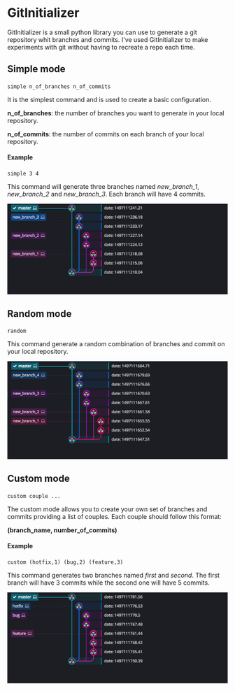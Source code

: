 # GitInitializer

GitInitializer is a small python library you can use to generate a git repository whit branches and commits.
I've used GitInitializer to make experiments with git without having to recreate a repo each time.

## Simple mode

`simple n_of_branches n_of_commits`

It is the simplest command and is used to create 
a basic configuration.

**n_of_branches**: the number of branches you 
want to generate in your local repository.

**n_of_commits**: the number of commits on each branch
of your local repository.

#### Example

`simple 3 4`

This command will generate three branches named 
_new_branch_1_, _new_branch_2_ and _new_branch_3_.
Each branch will have 4 commits.

![Simple mode](images/simple.png)


## Random mode

`random`

This command generate a random combination of branches
and commit on your local repository.

![Simple mode](images/random.png)


## Custom mode

`custom couple ...`

The custom mode allows you to create your own set of
branches and commits providing a list of couples.
Each couple should follow this format:

**(branch_name, number_of_commits)**

#### Example

`custom (hotfix,1) (bug,2) (feature,3)`

This command generates two branches named 
_first_ and _second_. 
The first branch will have 3 commits while the second 
one will have 5 commits.

![Simple mode](images/custom.png)

